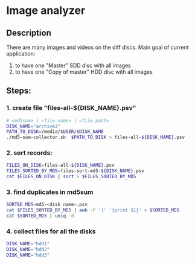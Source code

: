 # Image analyzer

## Description
There are many images and videos on the diff discs.
Main goal of current application:
1. to have one "Master" SDD disc with all images
2. to have one "Copy of master" HDD disc with all images

## Steps:
### 1. create file "files-all-${DISK_NAME}.psv"
```sh
# <md5sum> | <file name> | <file path>
DISK_NAME="archive2"
PATH_TO_DISK=/media/$USER/$DISK_NAME
./md5-sum-collector.sh  $PATH_TO_DISK > files-all-${DISK_NAME}.psv
```
### 2. sort records:
```sh
FILES_ON_DISK=files-all-${DISK_NAME}.psv
FILES_SORTED_BY_MD5=files-sort-md5-${DISK_NAME}.psv
cat $FILES_ON_DISK | sort > $FILES_SORTED_BY_MD5
```
### 3. find duplicates in md5sum 
```sh
SORTED_MD5=md5-<disk name>.psv
cat $FILES_SORTED_BY_MD5 | awk -F '|' '{print $1}' > $SORTED_MD5
cat $SORTED_MD5 | uniq -d
```
### 4. collect files for all the disks
```sh
DISK_NAME="hdd1"
DISK_NAME="hdd2"
DISK_NAME="hdd3"
```
